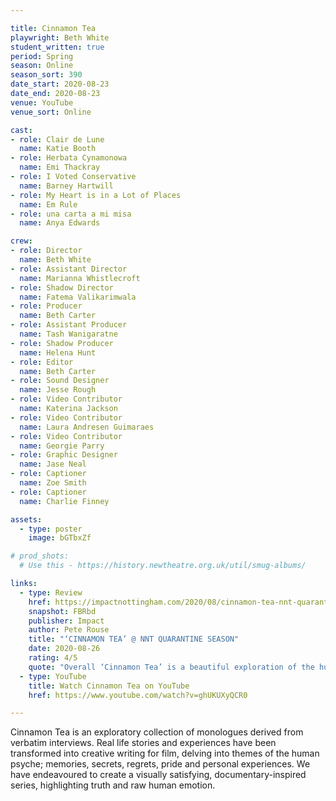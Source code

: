 ```yaml
---

title: Cinnamon Tea
playwright: Beth White
student_written: true
period: Spring
season: Online
season_sort: 390
date_start: 2020-08-23
date_end: 2020-08-23
venue: YouTube
venue_sort: Online 

cast:
- role: Clair de Lune
  name: Katie Booth
- role: Herbata Cynamonowa
  name: Emi Thackray
- role: I Voted Conservative
  name: Barney Hartwill
- role: My Heart is in a Lot of Places
  name: Em Rule
- role: una carta a mi misa
  name: Anya Edwards

crew:
- role: Director
  name: Beth White
- role: Assistant Director 
  name: Marianna Whistlecroft
- role: Shadow Director
  name: Fatema Valikarimwala
- role: Producer
  name: Beth Carter
- role: Assistant Producer
  name: Tash Wanigaratne
- role: Shadow Producer 
  name: Helena Hunt
- role: Editor
  name: Beth Carter
- role: Sound Designer 
  name: Jesse Rough
- role: Video Contributor 
  name: Katerina Jackson
- role: Video Contributor 
  name: Laura Andresen Guimaraes
- role: Video Contributor 
  name: Georgie Parry
- role: Graphic Designer 
  name: Jase Neal
- role: Captioner 
  name: Zoe Smith
- role: Captioner 
  name: Charlie Finney

assets:
  - type: poster
    image: bGTbxZf

# prod_shots:
  # Use this - https://history.newtheatre.org.uk/util/smug-albums/

links:
  - type: Review
    href: https://impactnottingham.com/2020/08/cinnamon-tea-nnt-quarantine-season/
    snapshot: FBRbd
    publisher: Impact
    author: Pete Rouse
    title: "‘CINNAMON TEA’ @ NNT QUARANTINE SEASON"
    date: 2020-08-26
    rating: 4/5
    quote: "Overall ‘Cinnamon Tea’ is a beautiful exploration of the human condition and the emotions that we all feel, effectively framed in the digital age. It is something that I feel needs a repeat watch, to soak in every aspect of the psyche that is laid bare before us."
  - type: YouTube 
    title: Watch Cinnamon Tea on YouTube
    href: https://www.youtube.com/watch?v=ghUKUXyQCR0

---
```


Cinnamon Tea is an exploratory collection of monologues derived from verbatim interviews. Real life stories and experiences have been transformed into creative writing for film, delving into themes of the human psyche; memories, secrets, regrets, pride and personal experiences. We have endeavoured to create a visually satisfying, documentary-inspired series, highlighting truth and raw human emotion. 

